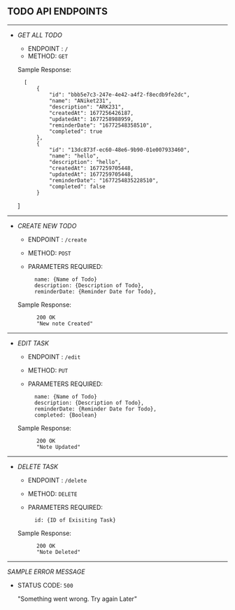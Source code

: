 ## TODO API ENDPOINTS
---

- *GET ALL TODO*
    - ENDPOINT : `/`
    - METHOD:    `GET`

    Sample Response: 

    
        [
            {
                "id": "bbb5e7c3-247e-4e42-a4f2-f8ecdb9fe2dc",
                "name": "ANiket231",
                "description": "ARK231",
                "createdAt": 1677256426187,
                "updatedAt": 1677258988959,
                "reminderDate": "16772548358510",
                "completed": true
            },
            {
                "id": "13dc873f-ec60-48e6-9b90-01e007933460",
                "name": "hello",
                "description": "hello",
                "createdAt": 1677259705448,
                "updatedAt": 1677259705448,
                "reminderDate": "1677254835228510",
                "completed": false
            }
    ]
    
---

- *CREATE NEW TODO*
    - ENDPOINT : `/create`
    - METHOD:    `POST`

    - PARAMETERS REQUIRED:
        
            name: {Name of Todo}
            description: {Description of Todo},
            reminderDate: {Reminder Date for Todo},
        

    Sample Response: 
        
            200 OK
            "New note Created"
        
---

- *EDIT TASK*
    - ENDPOINT : `/edit`
    - METHOD:    `PUT`

    - PARAMETERS REQUIRED:
        
            name: {Name of Todo}
            description: {Description of Todo},
            reminderDate: {Reminder Date for Todo},
            completed: {Boolean}
        

    Sample Response: 
        
            200 OK
            "Note Updated"
        
---


- *DELETE TASK*
    - ENDPOINT : `/delete`
    - METHOD:    `DELETE`

    - PARAMETERS REQUIRED:
        
            id: {ID of Exisiting Task}
        

    Sample Response: 
        
            200 OK
            "Note Deleted"
        

---

*SAMPLE ERROR MESSAGE*

- STATUS CODE: `500`

    "Something went wrong. Try again Later"
